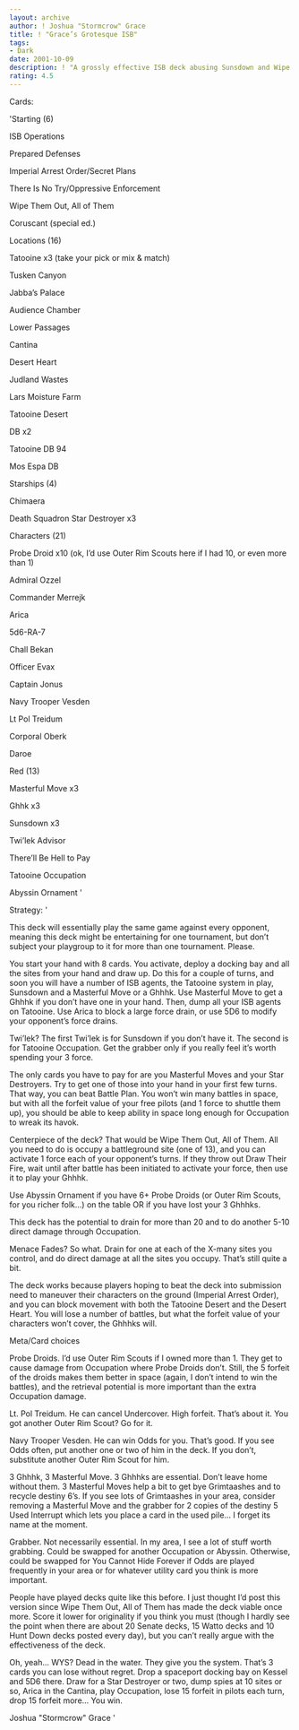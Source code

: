 ```yaml
---
layout: archive
author: ! Joshua "Stormcrow" Grace
title: ! "Grace’s Grotesque ISB"
tags:
- Dark
date: 2001-10-09
description: ! "A grossly effective ISB deck abusing Sunsdown and Wipe Them Out, All of Them."
rating: 4.5
---
```

Cards: 

'Starting (6)

ISB Operations

Prepared Defenses

Imperial Arrest Order/Secret Plans

There Is No Try/Oppressive Enforcement

Wipe Them Out, All of Them

Coruscant (special ed.)


Locations (16)

Tatooine x3 (take your pick or mix & match)

Tusken Canyon

Jabba’s Palace

Audience Chamber

Lower Passages

Cantina

Desert Heart

Judland Wastes

Lars Moisture Farm

Tatooine Desert

 DB x2

Tatooine DB 94

Mos Espa DB


Starships (4)

Chimaera

Death Squadron Star Destroyer x3


Characters (21)

Probe Droid x10 (ok, I’d use Outer Rim Scouts here if I had 10, or even more than 1)

Admiral Ozzel

Commander Merrejk

Arica

5d6-RA-7

Chall Bekan

Officer Evax

Captain Jonus

Navy Trooper Vesden

Lt Pol Treidum

Corporal Oberk

Daroe


Red (13)

Masterful Move x3

Ghhk x3

Sunsdown x3

Twi’lek Advisor

There’ll Be Hell to Pay

Tatooine Occupation

Abyssin Ornament '

Strategy: '

This deck will essentially play the same game against every opponent, meaning this deck might be entertaining for one tournament, but don’t subject your playgroup to it for more than one tournament. Please.


You start your hand with 8 cards. You activate, deploy a docking bay and all the sites from your hand and draw up. Do this for a couple of turns, and soon you will have a number of ISB agents, the Tatooine system in play, Sunsdown and a Masterful Move or a Ghhhk. Use Masterful Move to get a Ghhhk if you don’t have one in your hand. Then, dump all your ISB agents on Tatooine. Use Arica to block a large force drain, or use 5D6 to modify your opponent’s force drains.


Twi’lek? The first Twi’lek is for Sunsdown if you don’t have it. The second is for Tatooine Occupation. Get the grabber only if you really feel it’s worth spending your 3 force.


The only cards you have to pay for are you Masterful Moves and your Star Destroyers. Try to get one of those into your hand in your first few turns. That way, you can beat Battle Plan. You won’t win many battles in space, but with all the forfeit value of your free pilots (and 1 force to shuttle them up), you should be able to keep ability in space long enough for Occupation to wreak its havok.


Centerpiece of the deck? That would be Wipe Them Out, All of Them. All you need to do is occupy a battleground site (one of 13), and you can activate 1 force each of your opponent’s turns. If they throw out Draw Their Fire, wait until after battle has been initiated to activate your force, then use it to play your Ghhhk.


Use Abyssin Ornament if you have 6+ Probe Droids (or Outer Rim Scouts, for you richer folk...) on the table OR if you have lost your 3 Ghhhks.


This deck has the potential to drain for more than 20 and to do another 5-10 direct damage through Occupation.


Menace Fades? So what. Drain for one at each of the X-many sites you control, and do direct damage at all the sites you occupy. That’s still quite a bit.


The deck works because players hoping to beat the deck into submission need to maneuver their characters on the ground (Imperial Arrest Order), and you can block movement with both the Tatooine Desert and the Desert Heart. You will lose a number of battles, but what the forfeit value of your characters won’t cover, the Ghhhks will.


Meta/Card choices

Probe Droids. I’d use Outer Rim Scouts if I owned more than 1. They get to cause damage from Occupation where Probe Droids don’t. Still, the 5 forfeit of the droids makes them better in space (again, I don’t intend to win the battles), and the retrieval potential is more important than the extra Occupation damage.


Lt. Pol Treidum. He can cancel Undercover. High forfeit. That’s about it. You got another Outer Rim Scout? Go for it.


Navy Trooper Vesden. He can win Odds for you. That’s good. If you see Odds often, put another one or two of him in the deck. If you don’t, substitute another Outer Rim Scout for him.


3 Ghhhk, 3 Masterful Move. 3 Ghhhks are essential. Don’t leave home without them. 3 Masterful Moves help a bit to get bye Grimtaashes and to recycle destiny 6’s. If you see lots of Grimtaashes in your area, consider removing a Masterful Move and the grabber for 2 copies of the destiny 5 Used Interrupt which lets you place a card in the used pile... I forget its name at the moment.


Grabber. Not necessarily essential. In my area, I see a lot of stuff worth grabbing. Could be swapped for another Occupation or Abyssin. Otherwise, could be swapped for You Cannot Hide Forever if Odds are played frequently in your area or for whatever utility card you think is more important.


People have played decks quite like this before. I just thought I’d post this version since Wipe Them Out, All of Them has made the deck viable once more. Score it lower for originality if you think you must (though I hardly see the point when there are about 20 Senate decks, 15 Watto decks and 10 Hunt Down decks posted every day), but you can’t really argue with the effectiveness of the deck.


Oh, yeah... WYS? Dead in the water. They give you the system. That’s 3 cards you can lose without regret. Drop a spaceport docking bay on Kessel and 5D6 there. Draw for a Star Destroyer or two, dump spies at 10 sites or so, Arica in the Cantina, play Occupation, lose 15 forfeit in pilots each turn, drop 15 forfeit more... You win.


Joshua "Stormcrow" Grace '